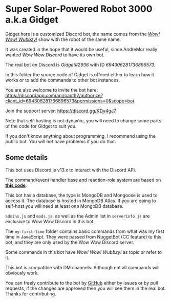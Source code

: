 # Super Solar-Powered Robot 3000 a.k.a Gidget

Gidget here is a customized Discord bot, the name comes from the [_Wow! Wow! Wubbzy!_](https://wubbzy.fandom.com/wiki/Wubbzy) show with the robot of the same name.

It was created in the hope that it would be useful, since AndreMor really wanted _Wow Wow Discord_ to have its own bot.

The real bot on Discord is *Gidget#2936* with ID *694306281736896573*.

In this folder the source code of Gidget is offered either to learn how it works or to add the commands to other bot instances.

You are also welcome to invite the bot here: https://discordapp.com/api/oauth2/authorize?client_id=694306281736896573&permissions=0&scope=bot

Join the support server: https://discord.gg/KDy4gJ7

Note that self-hosting is not dynamic, you will need to change some parts of the code for Gidget to suit you.

If you don't know anything about programming, I recommend using the public bot. You will not have problems if you do that.

## Some details

This bot uses Discord.js v13.x to interact with the Discord API.

The command/event handler base and reaction-role system are based on [**this code**](https://github.com/ansonfoong/discordjs-v12-bot).

This bot has a database, the type is MongoDB and Mongoose is used to access it. The database is hosted in MongoDB Atlas.
If you are going to self-host you will need at least one MongoDB database.

`admins.js` and `mods.js`, as well as the Admin list in `serverinfo.js` are exclusive to Wow Wow Discord in this bot.

The `my-first-time` folder contains basic commands from what was my first time in JavaScript. They were passed from NuggetBot (CC feature) to this bot, and they are only used by the Wow Wow Discord server.

Some commands in this bot have *Wow! Wow! Wubbzy!* as topic or refer to it.

This bot is compatible with DM channels. Although not all commands will obviously work.

You can freely contribute to the bot by [GitHub](https://github.com/AndreMor8/gidget/) either by issues or by pull requests, if the changes are approved then you will see them in the real bot. Thanks for contributing.
